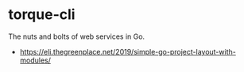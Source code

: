 # torque-cli

The nuts and bolts of web services in Go.

- https://eli.thegreenplace.net/2019/simple-go-project-layout-with-modules/

